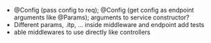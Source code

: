 * @Config (pass config to req); @Config (get config as endpoint arguments like @Params); arguments to service constructor?
* Different params, .itp, ... inside middleware and endpoint add tests
* able middlewares to use directly like controllers